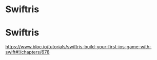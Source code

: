 # Swiftris
# Swiftris
https://www.bloc.io/tutorials/swiftris-build-your-first-ios-game-with-swift#!/chapters/678
